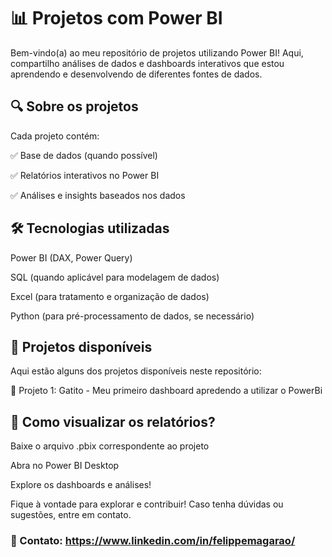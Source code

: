 # 📊 Projetos com Power BI
Bem-vindo(a) ao meu repositório de projetos utilizando Power BI! Aqui, compartilho análises de dados e dashboards interativos que estou aprendendo e desenvolvendo de diferentes fontes de dados.
## 🔍 Sobre os projetos
Cada projeto contém:

✅ Base de dados (quando possível)

✅ Relatórios interativos no Power BI

✅ Análises e insights baseados nos dados


## 🛠️ Tecnologias utilizadas
Power BI (DAX, Power Query)

SQL (quando aplicável para modelagem de dados)

Excel (para tratamento e organização de dados)

Python (para pré-processamento de dados, se necessário)

## 📂 Projetos disponíveis
Aqui estão alguns dos projetos disponíveis neste repositório:

📌 Projeto 1: Gatito - Meu primeiro dashboard apredendo a utilizar o PowerBi

## 🚀 Como visualizar os relatórios?
Baixe o arquivo .pbix correspondente ao projeto

Abra no Power BI Desktop

Explore os dashboards e análises!

Fique à vontade para explorar e contribuir! Caso tenha dúvidas ou sugestões, entre em contato.

### 📩 Contato: https://www.linkedin.com/in/felippemagarao/
